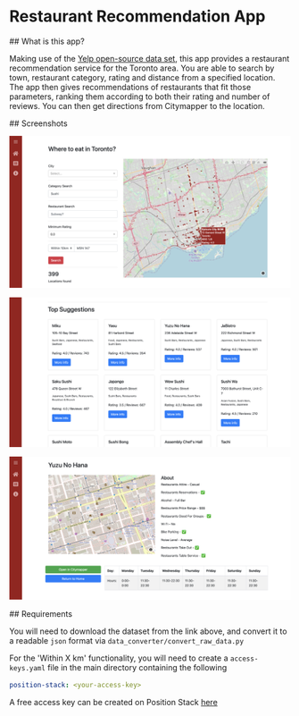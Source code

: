 # Restaurant Recommendation App

## What is this app?

Making use of the [Yelp open-source data set][0], this app provides a restaurant recommendation service for the Toronto
area. You are able to search by town, restaurant category, rating and distance from a specified location. The app then
gives recommendations of restaurants that fit those parameters, ranking them according to both their rating and number
of reviews. You can then get directions from Citymapper to the location.

## Screenshots

![activity page](assets/screenshots/homepage.png)

![suggestions](assets/screenshots/suggestions.png)

![single page](assets/screenshots/single-view.png)

## Requirements

You will need to download the dataset from the link above, and convert it to a readable `json` format via 
`data_converter/convert_raw_data.py` 

For the 'Within X km' functionality, you will need to create a `access-keys.yaml` file in the main directory
containing the following
```yaml
position-stack: <your-access-key>
```
A free access key can be created on Position Stack [here][1]

[0]: https://www.yelp.com/dataset
[1]: https://positionstack.com/signup/free